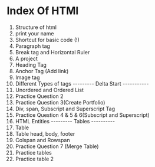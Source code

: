 # Index Of HTMl

1. Structure of html
2. print your name
3. Shortcut for basic code (!)
4. Paragraph tag
5. Break tag and Horizontal Ruler
6. A project
7. Heading Tag
8. Anchor Tag (Add link)
9. Image tag 
10. Different Types of tags
---------    Delta Start   -----------
1. Unordered and Ordered List
2. Practice Question 2
3. Practice Question 3(Create Portfolio)
4. Div, span, Subscript and Superscript Tag
5. Practice Question 4 & 5 & 6(Subscript and Superscript)
6. HTML Entities
--------- Tables ----------
1. Table 
2. Table head, body, footer
3. Colspan and Rowspan
4. Practice Question 7 (Merge Table)
5. Practice tables
6. Practice table 2